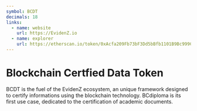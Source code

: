 ```yaml
---
symbol: BCDT
decimals: 18
links:
  - name: website
    url: https://EvidenZ.io
  - name: explorer
    url: https://etherscan.io/token/0xAcfa209Fb73bF3Dd5bBfb1101B9Bc999C49062a5
---
```


# Blockchain Certfied Data Token

BCDT is the fuel of the EvidenZ ecosystem, an unique framework designed to certify informations using the blockchain technology. BCdiploma is its first use case, dedicated to the certification of academic documents.
